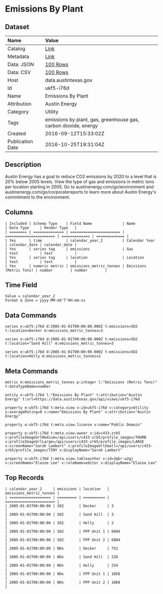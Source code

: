 # Emissions By Plant

## Dataset

| Name | Value |
| :--- | :---- |
| Catalog | [Link](https://catalog.data.gov/dataset/emissions-by-plant) |
| Metadata | [Link](https://data.austintexas.gov/api/views/ukf5-i76d) |
| Data: JSON | [100 Rows](https://data.austintexas.gov/api/views/ukf5-i76d/rows.json?max_rows=100) |
| Data: CSV | [100 Rows](https://data.austintexas.gov/api/views/ukf5-i76d/rows.csv?max_rows=100) |
| Host | data.austintexas.gov |
| Id | ukf5-i76d |
| Name | Emissions By Plant |
| Attribution | Austin Energy |
| Category | Utility |
| Tags | emissions by plant, gas, greenhouse gas, carbon dioxide, energy |
| Created | 2016-09-12T15:33:02Z |
| Publication Date | 2016-10-25T19:31:04Z |

## Description

Austin Energy has a goal to reduce CO2 emissions by 2020 to a level that is 20% below 2005 levels. View the type of gas and emissions in metric tons per location starting in 2005. Go to austinenergy.com/go/environment and  austinenergy.com/go/corporatereports to learn more about Austin Energy's commitment to the environment.

## Columns

```ls
| Included | Schema Type    | Field Name              | Name                    | Data Type     | Render Type   |
| ======== | ============== | ======================= | ======================= | ============= | ============= |
| Yes      | time           | calendar_year_2         | Calendar Year           | calendar_date | calendar_date |
| Yes      | series tag     | emissions               | Gas                     | text          | text          |
| Yes      | series tag     | location                | Location                | text          | text          |
| Yes      | numeric metric | emissions_metric_tonnes | Emissions (Metric Tons) | number        | number        |
```

## Time Field

```ls
Value = calendar_year_2
Format & Zone = yyyy-MM-dd'T'HH:mm:ss
```

## Data Commands

```ls
series e:ukf5-i76d d:2005-01-01T00:00:00.000Z t:emissions=SO2 t:location=Decker m:emissions_metric_tonnes=3

series e:ukf5-i76d d:2005-01-01T00:00:00.000Z t:emissions=SO2 t:location="Sand Hill" m:emissions_metric_tonnes=3

series e:ukf5-i76d d:2005-01-01T00:00:00.000Z t:emissions=SO2 t:location=Holly m:emissions_metric_tonnes=2
```

## Meta Commands

```ls
metric m:emissions_metric_tonnes p:integer l:"Emissions (Metric Tons)" t:dataTypeName=number

entity e:ukf5-i76d l:"Emissions By Plant" t:attribution="Austin Energy" t:url=https://data.austintexas.gov/api/views/ukf5-i76d

property e:ukf5-i76d t:meta.view v:id=ukf5-i76d v:category=Utility v:averageRating=0 v:name="Emissions By Plant" v:attribution="Austin Energy"

property e:ukf5-i76d t:meta.view.license v:name="Public Domain"

property e:ukf5-i76d t:meta.view.owner v:id=c433-zrb5 v:profileImageUrlMedium=/api/users/c433-zrb5/profile_images/THUMB v:profileImageUrlLarge=/api/users/c433-zrb5/profile_images/LARGE v:screenName="Sarah Lambert" v:profileImageUrlSmall=/api/users/c433-zrb5/profile_images/TINY v:displayName="Sarah Lambert"

property e:ukf5-i76d t:meta.view.tableauthor v:id=3qbr-w2gj v:screenName="Elaine Lee" v:roleName=editor v:displayName="Elaine Lee"
```

## Top Records

```ls
| calendar_year_2     | emissions | location   | emissions_metric_tonnes | 
| =================== | ========= | ========== | ======================= | 
| 2005-01-01T00:00:00 | SO2       | Decker     | 3                       | 
| 2005-01-01T00:00:00 | SO2       | Sand Hill  | 3                       | 
| 2005-01-01T00:00:00 | SO2       | Holly      | 2                       | 
| 2005-01-01T00:00:00 | SO2       | FPP Unit 1 | 6684                    | 
| 2005-01-01T00:00:00 | SO2       | FPP Unit 2 | 6884                    | 
| 2005-01-01T00:00:00 | NOx       | Decker     | 751                     | 
| 2005-01-01T00:00:00 | NOx       | Sand Hill  | 228                     | 
| 2005-01-01T00:00:00 | NOx       | Holly      | 254                     | 
| 2005-01-01T00:00:00 | NOx       | FPP Unit 1 | 1056                    | 
| 2005-01-01T00:00:00 | NOx       | FPP Unit 2 | 1068                    | 
```